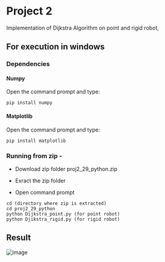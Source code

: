 # Project 2
Implementation of Dijkstra Algorithm on point and rigid robot,

## For execution in windows
### Dependencies

#### Numpy
Open the command prompt and type:
```
pip install numpy
```

#### Matplotlib
Open the command prompt and type:
```
pip install matplotlib
```

### Running from zip - 

- Download zip folder proj2_29_python.zip
- Exract the zip folder

- Open command prompt
```
cd (directory where zip is extracted)
cd proj2_29_python
python Dijkstra_point.py (for point robot)
python Djikstra_rigid.py (for rigid robot) 
```
## Result
![image](https://github.com/Pruthvi-Sanghavi/ENPM661_Project_2/blob/master/extras/2020-03-06.png)
